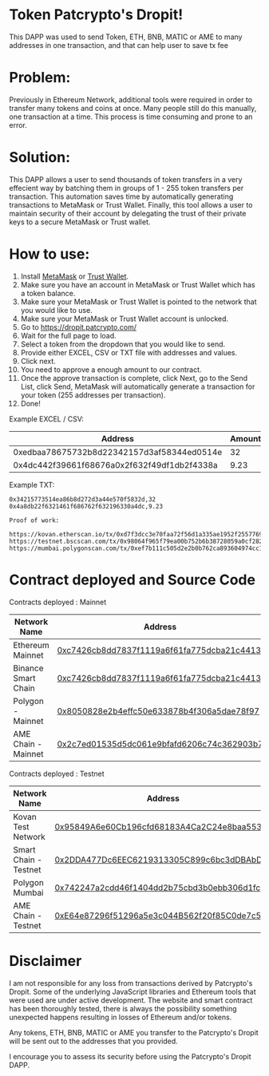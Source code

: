# Token Patcrypto's Dropit!
This DAPP was used to send Token, ETH, BNB, MATIC or AME to many addresses in one transaction, and that can help user to save tx fee


# Problem:
Previously in Ethereum Network, additional tools were required in order to transfer many tokens and coins at once.
Many people still do this manually, one transaction at a time. This process is time consuming and prone to an error.

# Solution:
This DAPP allows a user to send thousands of token transfers in a very effecient way by batching them in groups of 1 - 255 token transfers per transaction. This automation saves time by automatically generating transactions to MetaMask or Trust Wallet. Finally, this tool allows a user to maintain security of their account by delegating the trust of their private keys to a secure MetaMask or Trust wallet.

# How to use:
1. Install [MetaMask](https://metamask.io) or [Trust Wallet](https://trustwallet.com/).
2. Make sure you have an account in MetaMask or Trust Wallet which has a token balance.
3. Make sure your MetaMask or Trust Wallet is pointed to the network that you would like to use.
4. Make sure your MetaMask or Trust Wallet account is unlocked.
5. Go to https://dropit.patcrypto.com/
6. Wait for the full page to load.
7. Select a token from the dropdown that you would like to send.
8. Provide either EXCEL, CSV or TXT file with addresses and values.
9. Click next.
10. You need to approve a enough amount to our contract.
11. Once the approve transaction is complete, click Next, go to the Send List, click Send, MetaMask will automatically generate a transaction for your token (255 addresses per transaction).
12. Done!


Example EXCEL / CSV:

| Address   |Amount |
|----------|-------------|
|0xedbaa78675732b8d22342157d3af58344ed0514e |32|
|0x4dc442f39661f68676a0x2f632f49df1db2f4338a |9.23|

Example TXT:
```
0x34215773514ea86b8d272d3a44e570f5832d,32
0x4a8db22f6321461f686762f632196330a4dc,9.23
```

```
Proof of work:

https://kovan.etherscan.io/tx/0xd7f3dcc3e70faa72f56d1a335ae1952f2557769fe4018c2dd7777b68d7236567
https://testnet.bscscan.com/tx/0x98064f965f79ea00b752b6b38728059a0cf282936d07177f8e243848cf4d5c7a
https://mumbai.polygonscan.com/tx/0xef7b111c505d2e2b0b762ca893604974cc1c61149cceaba39a3d46cea125e6cb
```

# Contract deployed and Source Code

Contracts deployed : Mainnet

| Network Name | Address |
|----------|-------------|
|Ethereum Mainnet |[0xc7426cb8dd7837f1119a6f61fa775dcba21c4413](https://etherscan.io/address/0xc7426cb8dd7837f1119a6f61fa775dcba21c4413#code)|
|Binance Smart Chain |[0xc7426cb8dd7837f1119a6f61fa775dcba21c4413](https://bscscan.com/address/0xc7426cb8dd7837f1119a6f61fa775dcba21c4413#code)|
|Polygon - Mainnet |[0x8050828e2b4effc50e633878b4f306a5dae78f97](https://polygonscan.com/address/0x8050828e2b4effc50e633878b4f306a5dae78f97#code)|
|AME Chain - Mainnet |[0x2c7ed01535d5dc061e9bfafd6206c74c362903b7](https://amescan.io/address/0x2c7ed01535d5dc061e9bfafd6206c74c362903b7#code)|



Contracts deployed : Testnet

| Network Name | Address |
|----------|-------------|
|Kovan Test Network |[0x95849A6e60Cb196cfd68183A4Ca2C24e8baa5530](https://kovan.etherscan.io/address/0x95849A6e60Cb196cfd68183A4Ca2C24e8baa5530#code)|
|Smart Chain - Testnet |[0x2DDA477Dc6EEC6219313305C899c6bc3dDBAbDad](https://testnet.bscscan.com/address/0x2DDA477Dc6EEC6219313305C899c6bc3dDBAbDad#code)|
|Polygon Mumbai |[0x742247a2cdd46f1404dd2b75cbd3b0ebb306d1fc](https://mumbai.polygonscan.com/address/0x742247a2cdd46f1404dd2b75cbd3b0ebb306d1fc#code)|
|AME Chain - Testnet |[0xE64e87296f51296a5e3c044B562f20f85C0de7c5](https://testnet.amescan.io/address/0xE64e87296f51296a5e3c044B562f20f85C0de7c5#code)|


# Disclaimer
I am not responsible for any loss from transactions derived by Patcrypto's Dropit.  Some of the underlying JavaScript libraries and Ethereum tools that were used are under active development. The website and smart contract has been thoroughly tested, there is always the possibility something unexpected happens resulting in losses of Ethereum and/or tokens.

Any tokens, ETH, BNB, MATIC or AME you transfer to the Patcrypto's Dropit will be sent out to the addresses that you provided.

I encourage you to assess its security before using the Patcrypto's Dropit DAPP.
